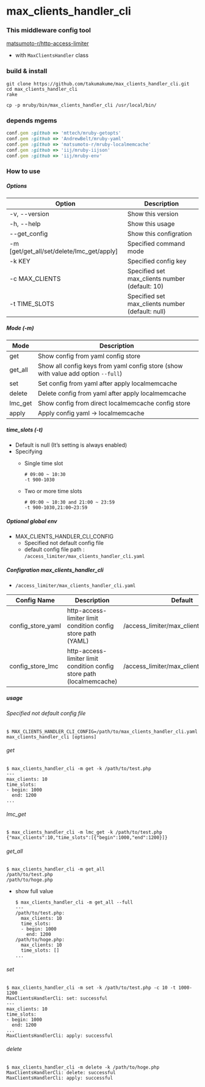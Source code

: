 # max_clients_handler_cli

### This middleware config tool

[matsumoto-r/http-access-limiter](https://github.com/matsumoto-r/http-access-limiter)

  - with `MaxClientsHandler` class

### build & install

  ```
  git clone https://github.com/takumakume/max_clients_handler_cli.git
  cd max_clients_handler_cli
  rake

  cp -p mruby/bin/max_clients_handler_cli /usr/local/bin/
  ```

### depends mgems

  ```ruby
  conf.gem :github => 'mttech/mruby-getopts'
  conf.gem :github => 'AndrewBelt/mruby-yaml'
  conf.gem :github => 'matsumoto-r/mruby-localmemcache'
  conf.gem :github => 'iij/mruby-iijson'
  conf.gem :github => 'iij/mruby-env'
  ```

### How to use

##### Options

| Option        | Description |
| ----          | ----        |
| -v, --version | Show this version |
| -h, --help    | Show this usage |
| --get_config  | Show this configration |
| -m [get/get_all/set/delete/lmc_get/apply] | Specified command mode |
| -k KEY | Specified config key |
| -c MAX_CLIENTS | Specified set max_clients number (default: 10) |
| -t TIME_SLOTS | Specified set max_clients number (default: null) |

##### Mode (-m)

| Mode    | Description |
| ----    | ----        |
| get     | Show config from yaml config store |
| get_all | Show all config keys from yaml config store (show with value add option `--full`) |
| set     | Set config from yaml after apply localmemcache |
| delete  | Delete config from yaml after apply localmemcache |
| lmc_get | Show config from direct localmemcache config store |
| apply   | Apply config yaml -> localmemcache |

##### time_slots (-t)

- Default is null (It’s setting is always enabled)
- Specifying
  - Single time slot

    ```shell
    # 09:00 ~ 10:30
    -t 900-1030
    ```

  - Two or more time slots

    ```shell
    # 09:00 ~ 10:30 and 21:00 ~ 23:59
    -t 900-1030,21:00~23:59
    ```

##### Optional global env

- MAX_CLIENTS_HANDLER_CLI_CONFIG
  - Specified not default config file
  - default config file path : `/access_limiter/max_clients_handler_cli.yaml`

##### Configration max_clients_handler_cli

- `/access_limiter/max_clients_handler_cli.yaml`

| Config Name | Description | Default |
| ----        | ----        | ----    |
| config_store_yaml | http-access-limiter limit condition config store path (YAML) | /access_limiter/max_clients_hander.yaml |
| config_store_lmc  | http-access-limiter limit condition config store path (localmemcache) | /access_limiter/max_clients_hander.lmc  |

##### usage

###### Specified not default config file

  ```shell
  $ MAX_CLIENTS_HANDLER_CLI_CONFIG=/path/to/max_clients_handler_cli.yaml max_clients_handler_cli [options]
  ```

###### get

  ```shell
  $ max_clients_handler_cli -m get -k /path/to/test.php
  ---
  max_clients: 10
  time_slots:
  - begin: 1000
    end: 1200
  ...
  ```

###### lmc_get

  ```shell
  $ max_clients_handler_cli -m lmc_get -k /path/to/test.php
  {"max_clients":10,"time_slots":[{"begin":1000,"end":1200}]}
  ```

###### get_all

  ```shell
  $ max_clients_handler_cli -m get_all
  /path/to/test.php
  /path/to/hoge.php
  ```

  - show full value

    ```shell
    $ max_clients_handler_cli -m get_all --full
    ---
    /path/to/test.php:
      max_clients: 10
      time_slots:
      - begin: 1000
        end: 1200
    /path/to/hoge.php:
      max_clients: 10
      time_slots: []
    ...
    ```

###### set

  ```shell
  $ max_clients_handler_cli -m set -k /path/to/test.php -c 10 -t 1000-1200
  MaxClientsHandlerCli: set: successful
  ---
  max_clients: 10
  time_slots:
  - begin: 1000
    end: 1200
  ...
  MaxClientsHandlerCli: apply: successful
  ```

###### delete

  ```shell
  $ max_clients_handler_cli -m delete -k /path/to/hoge.php
  MaxClientsHandlerCli: delete: successful
  MaxClientsHandlerCli: apply: successful
  ```
